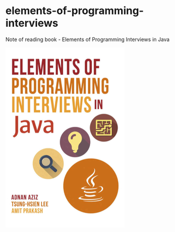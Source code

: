 # elements-of-programming-interviews
Note of reading book - Elements of Programming Interviews in Java

![](preface.png)
